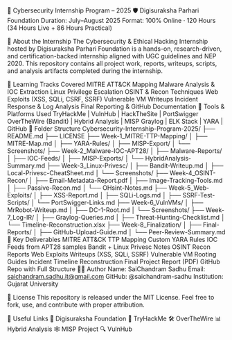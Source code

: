 📁 Cybersecurity Internship Program – 2025
🛡️ Digisuraksha Parhari Foundation
Duration: July–August 2025
Format: 100% Online · 120 Hours (34 Hours Live + 86 Hours Practical)

📌 About the Internship
The Cybersecurity & Ethical Hacking Internship hosted by Digisuraksha Parhari Foundation is a hands-on, research-driven, and certification-backed internship aligned with UGC guidelines and NEP 2020. This repository contains all project work, reports, writeups, scripts, and analysis artifacts completed during the internship.

🧠 Learning Tracks Covered
MITRE ATT&CK Mapping
Malware Analysis & IOC Extraction
Linux Privilege Escalation
OSINT & Recon Techniques
Web Exploits (XSS, SQLi, CSRF, SSRF)
Vulnerable VM Writeups
Incident Response & Log Analysis
Final Reporting & GitHub Documentation
🔨 Tools & Platforms Used
TryHackMe | VulnHub | HackTheSite | PortSwigger
OverTheWire (Bandit) | Hybrid Analysis | MISP
Graylog | ELK Stack | YARA | GitHub
📁 Folder Structure
Cybersecurity-Internship-Program-2025/
├── README.md
├── LICENSE
├── Week-1_MITRE-TTP-Mapping/
│   ├── MITRE-Map.md
│   ├── YARA-Rules/
│   ├── MISP-Export/
│   └── Screenshots/
├── Week-2_Malware-IOC-APT28/
│   ├── Malware-Reports/
│   ├── IOC-Feeds/
│   ├── MISP-Exports/
│   └── HybridAnalysis-Summary.md
├── Week-3_Linux-Privesc/
│   ├── Bandit-Writeup.md
│   ├── Local-Privesc-CheatSheet.md
│   └── Screenshots/
├── Week-4_OSINT-Recon/
│   ├── Email-Metadata-Report.pdf
│   ├── Image-Tracking-Tools.md
│   ├── Passive-Recon.md
│   └── OHsint-Notes.md
├── Week-5_Web-Exploits/
│   ├── XSS-Report.md
│   ├── SQLi-Logs.md
│   ├── SSRF-Test-Scripts/
│   └── PortSwigger-Links.md
├── Week-6_VulnVMs/
│   ├── MrRobot-Writeup.md
│   ├── DC-1-Root.md
│   └── Screenshots/
├── Week-7_Log-IR/
│   ├── Graylog-Queries.md
│   ├── Threat-Hunting-Checklist.md
│   └── Timeline-Reconstruction.xlsx
├── Week-8_Finalization/
│   ├── Final-Reports/
│   ├── GitHub-Upload-Guide.md
│   └── Peer-Review-Summary.md
📄 Key Deliverables
 MITRE ATT&CK TTP Mapping
 Custom YARA Rules
 IOC Feeds from APT28 samples
 Bandit + Linux Privesc Notes
 OSINT Recon Reports
 Web Exploits Writeups (XSS, SQLi, SSRF)
 Vulnerable VM Rooting Guides
 Incident Timeline Reconstruction
 Final Project Report (PDF)
 GitHub Repo with Full Structure
🧑‍💻 Author
Name: SaiChandram Sadhu
Email: saichandram.sadhu.it@gmail.com GitHub: @saichandram-sadhu
Institution: Gujarat University

📜 License
This repository is released under the MIT License.
Feel free to fork, use, and contribute with proper attribution.

🔗 Useful Links
🔗 Digisuraksha Foundation
🧠 TryHackMe
🛠️ OverTheWire
📊 Hybrid Analysis
🕸️ MISP Project
🔍 VulnHub
